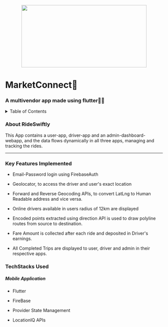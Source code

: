 <p align="center">
<img src="https://media.licdn.com/dms/image/C5612AQFZ1BzdKmVdIA/article-inline_image-shrink_1500_2232/0/1607430128500?e=1727308800&v=beta&t=-SJiRb1aiz6b0jU0gv3CYvR6Jyhjh3ooe4THjnhpYZk" align ="center" height="200" width="400" >
  </p>

<H1> MarketConnect💙 </H1>
<H3> A multivendor app made using flutter💙💫 </H3>

<details>
<summary>Table of Contents</summary>

- [Aim](#aim)
- [Tech Stack](#tech-stack)
- [Key Features](#key-features)
- [Screenshots](#screenshots)
</details>
<h3 name="aim">  About RideSwiftly </h3>
<p>This App contains a user-app,
  driver-app and an admin-dashboard-webapp, and the data flows dynamically in all three apps, managing and tracking the rides.</p>
<hr>
<h3 name="key-features"> Key Features Implemented </h3>
<ul>
    <li>
        <p>Email-Password login using FirebaseAuth</p>
    </li>
    <li>
        <p>Geolocator, to access the driver and user's exact location</p>
    </li>
    <li>
        <p>Forward and Reverse Geocoding APIs, to convert LatLng to Human Readable address and vice versa.</p>
    </li>
    <li>
        <p>Online drivers available in users radius of 12km are displayed</p>
    </li>
    <li>
        <p>Encoded points extracted using direction API is used to draw polyline routes from source to destination.</p>
    </li>
  <li>
        <p>Fare Amount is collected after each ride and deposited in Driver's earnings.</p>
    </li>
    <li>
        <p>All Completed Trips are displayed to user, driver and admin in their respective apps.</p>
    </li>
</ul>
<h3 name="tech-stack">TechStacks Used</h3>
<h5>Mobile Application</h5>
<ul>
    <li>
        <p>Flutter</p>
    </li>
    <li>
        <p>FireBase</p>
    </li>
    <li>
        <p>Provider State Management</p>
    </li>
    <li>
        <p>LocationIQ APIs</p>
    </li>
</ul>
